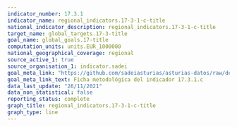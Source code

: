 ```yaml
---
indicator_number: 17.3.1
indicator_name: regional_indicators.17-3-1-c-title
national_indicator_description: regional_indicators.17-3-1-c-title
target_name: global_targets.17-3-title
goal_name: global_goals.17-title
computation_units: units.EUR_1000000
national_geographical_coverage: regional
source_active_1: true
source_organisation_1: indicator.sadei
goal_meta_link: "https://github.com/sadeiasturias/asturias-datos/raw/develop/descargas/metodologia/17.3.1.c.pdf"
goal_meta_link_text: Ficha metodológica del indicador 17.3.1.c
data_last_update: "26/11/2021"
data_non_statistical: false
reporting_status: complete
graph_title: regional_indicators.17-3-1-c-title
graph_type: line
---
```

